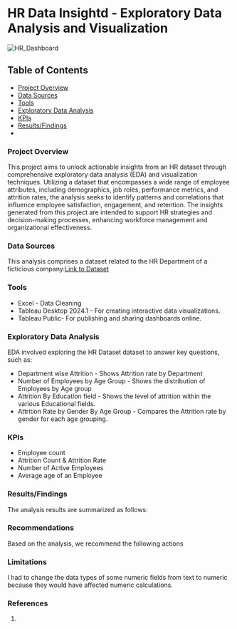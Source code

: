 # HR Data Insightd - Exploratory Data Analysis and Visualization
![HR_Dashboard](https://github.com/rastewu/HR_Data_Insights/assets/157243480/7abd92ed-59eb-4b8e-97b0-d1c12c84cbe4)

## Table of Contents
- [Project Overview](#project-overview)
- [Data Sources](#data-sources)
- [Tools](#tools)
- [Exploratory Data Analysis](#exploratory-data-analysis)
-  [KPIs](#kpis)
- [Results/Findings](#results-findings)
- 


### Project Overview
This project aims to unlock actionable insights from an HR dataset through comprehensive exploratory data analysis (EDA) and visualization techniques. Utilizing a dataset that encompasses a wide range of employee attributes, including demographics, job roles, performance metrics, and attrition rates, the analysis seeks to identify patterns and correlations that influence employee satisfaction, engagement, and retention. The insights generated from this project are intended to support HR strategies and decision-making processes, enhancing workforce management and organizational effectiveness.

### Data Sources
This analysis comprises a dataset related to the HR Department of a ficticious company:[Link to Dataset](https://docs.google.com/spreadsheets/d/1-1Ldoe-DwZTL77tdMtRgZAIzeAzs0jh3/edit#gid=2089618187)

### Tools
- Excel - Data Cleaning
- Tableau Desktop 2024.1 - For creating interactive data visualizations.
- Tableau Public- For publishing and sharing dashboards online.


### Exploratory Data Analysis
EDA involved exploring the HR Dataset dataset to answer key questions, such as:
- Department wise Attrition - Shows Attrition rate by Department
- Number of Employees by Age Group - Shows the distribution of Employees by Age group
- Attrition By Education field - Shows the level of attrition within the various Educational fields. 
- Attrition Rate by Gender By Age Group - Compares the Attrition rate by gender for each age grouping.
  
### KPIs
- Employee count
- Attrition Count & Attrition Rate
- Number of Active Employees
- Average age of an Employee

 ### Results/Findings
The analysis results are summarized as follows:


### Recommendations
Based on the analysis, we recommend the following actions


### Limitations
I had to change the data types of some numeric fields from text to numeric because they would have affected numeric calculations.

### References
1.













  

